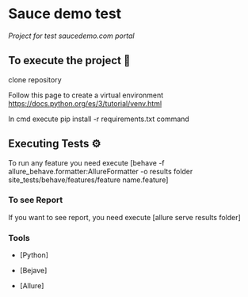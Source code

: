 # Sauce demo test
_Project for test saucedemo.com portal_

## To execute the project 🔧 

clone repository

Follow this page to create a virtual environment
https://docs.python.org/es/3/tutorial/venv.html

In cmd execute pip install -r requirements.txt command

## Executing Tests ⚙️

To run any feature you need execute [behave -f allure_behave.formatter:AllureFormatter -o results folder site_tests/behave/features/feature name.feature]

### To see Report

If you want to see report, you need execute [allure serve results folder]

### Tools
* [Python]

* [Bejave]

* [Allure]
